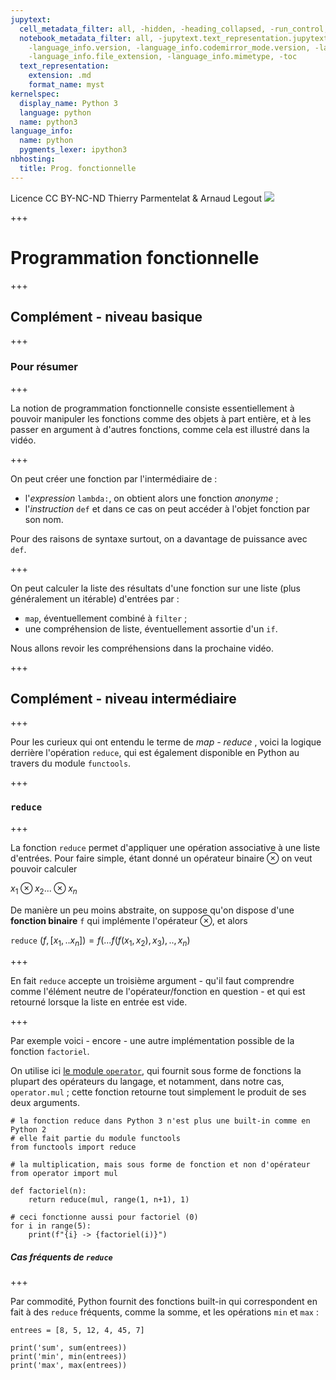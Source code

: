 ```yaml
---
jupytext:
  cell_metadata_filter: all, -hidden, -heading_collapsed, -run_control, -trusted
  notebook_metadata_filter: all, -jupytext.text_representation.jupytext_version, -jupytext.text_representation.format_version,
    -language_info.version, -language_info.codemirror_mode.version, -language_info.codemirror_mode,
    -language_info.file_extension, -language_info.mimetype, -toc
  text_representation:
    extension: .md
    format_name: myst
kernelspec:
  display_name: Python 3
  language: python
  name: python3
language_info:
  name: python
  pygments_lexer: ipython3
nbhosting:
  title: Prog. fonctionnelle
---
```


<div class="licence">
<span>Licence CC BY-NC-ND</span>
<span>Thierry Parmentelat &amp; Arnaud Legout</span>
<span><img src="media/both-logos-small-alpha.png" /></span>
</div>

+++

# Programmation fonctionnelle

+++

## Complément - niveau basique

+++

### Pour résumer

+++

La notion de programmation fonctionnelle consiste essentiellement à pouvoir manipuler les fonctions comme des objets à part entière, et à les passer en argument à d'autres fonctions, comme cela est illustré dans la vidéo.

+++

On peut créer une fonction par l'intermédiaire de :

 * l'*expression* `lambda:`, on obtient alors une fonction *anonyme* ;
 * l'*instruction* `def` et dans ce cas on peut accéder à l'objet fonction par son nom.

Pour des raisons de syntaxe surtout, on a davantage de puissance avec `def`.

+++

On peut calculer la liste des résultats d'une fonction sur une liste (plus généralement un itérable) d'entrées par :

 * `map`, éventuellement combiné à `filter` ;
 * une compréhension de liste, éventuellement assortie d'un `if`.

Nous allons revoir les compréhensions dans la prochaine vidéo.

+++

## Complément - niveau intermédiaire

+++

Pour les curieux qui ont entendu le terme de *map - reduce* , voici la logique derrière l'opération `reduce`, qui est également disponible en Python au travers du module `functools`.

+++

### `reduce`

+++

La fonction `reduce` permet d'appliquer une opération associative à une liste d'entrées. Pour faire simple, étant donné un opérateur binaire $\otimes$ on veut pouvoir calculer

 $x_1 \otimes x_2 ... \otimes x_n$

De manière un peu moins abstraite, on suppose qu'on dispose d'une **fonction binaire** `f` qui implémente l'opérateur $\otimes$, et alors 

   `reduce` $( f, [x_1, .. x_n] ) = f ( ... f(f(x_1,x_2), x_3), .. , x_n)$

+++

En fait `reduce` accepte un troisième argument - qu'il faut comprendre comme l'élément neutre de l'opérateur/fonction en question - et qui est retourné lorsque la liste en entrée est vide.

+++

Par exemple voici - encore - une autre implémentation possible de la fonction `factoriel`.

On utilise ici [le module `operator`](https://docs.python.org/3/library/operator.html), qui fournit sous forme de fonctions la plupart des opérateurs du langage, et notamment, dans notre cas, `operator.mul` ; cette fonction retourne tout simplement le produit de ses deux arguments.

```{code-cell} ipython3
# la fonction reduce dans Python 3 n'est plus une built-in comme en Python 2
# elle fait partie du module functools
from functools import reduce

# la multiplication, mais sous forme de fonction et non d'opérateur
from operator import mul

def factoriel(n):
    return reduce(mul, range(1, n+1), 1)

# ceci fonctionne aussi pour factoriel (0)
for i in range(5):
    print(f"{i} -> {factoriel(i)}")
```

##### Cas fréquents de `reduce`

+++

Par commodité, Python fournit des fonctions built-in qui correspondent en fait à des `reduce` fréquents, comme la somme, et les opérations `min` et `max` :

```{code-cell} ipython3
entrees = [8, 5, 12, 4, 45, 7]

print('sum', sum(entrees))
print('min', min(entrees))
print('max', max(entrees))
```
